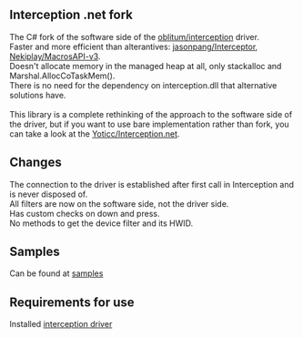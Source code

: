 Interception .net fork
---------------------
The C# fork of the software side of the [oblitum/interception](https://github.com/oblitum/Interception) driver. \
Faster and more efficient than alterantives: [jasonpang/Interceptor](https://github.com/jasonpang/Interceptor), [Nekiplay/MacrosAPI-v3](https://github.com/Nekiplay/MacrosAPI-v3).\
Doesn't allocate memory in the managed heap at all, only stackalloc and Marshal.AllocCoTaskMem(). \
There is no need for the dependency on interception.dll that alternative solutions have. \
\
This library is a complete rethinking of the approach to the software side of the driver, but if you want to use bare implementation rather than fork, you can take a look at the [Yoticc/Interception.net](https://github.com/Yoticc/Interception.net). 

Changes
-------
The connection to the driver is established after first call in Interception and is never disposed of. \
All filters are now on the software side, not the driver side. \
Has custom checks on down and press. \
No methods to get the device filter and its HWID.

Samples
-------
Can be found at [samples](https://github.com/Yoticc/Interception.netfork/tree/master/Samples/Samples)

Requirements for use
----------------
Installed [interception driver](https://github.com/oblitum/Interception/releases/tag/v1.0.1)
